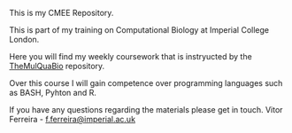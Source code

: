 This is my CMEE Repository.

This is part of my training on Computational Biology at Imperial College London.

Here you will find my weekly coursework that is instryucted by the [TheMulQuaBio](https://mhasoba.github.io/TheMulQuaBio/intro.html) repository.


Over this course I will gain competence over programming languages such as BASH, Pyhton and R.


If you have any questions regarding the materials please get in touch.
Vitor Ferreira - f.ferreira@imperial.ac.uk